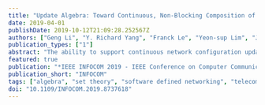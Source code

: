 ```yaml
---
title: "Update Algebra: Toward Continuous, Non-Blocking Composition of Network Updates in SDN"
date: 2019-04-01
publishDate: 2019-10-12T21:09:28.252567Z
authors: ["Geng Li", "Y. Richard Yang", "Franck Le", "Yeon-sup Lim", "Junqi Wang"]
publication_types: ["1"]
abstract: "The ability to support continuous network configuration updates is an important ability for enabling Software Defined Networks (SDN) to handle frequent or bursty changes. Current solutions for updating SDN configurations focus on one single update at a time, leading to slow, sequential (i.e., blocking) update execution. In this paper, we develop update algebra, a novel, systematic, theoretical framework based on abstract algebra, to enable continuous, non-blocking, fast composition of multiple updates. Specifically, by modeling each data-plane operation in the set of data-plane operations to be executed by an update as a set-theoretical projection, update algebra defines novel operation composition so that the number of projections for the same match remains constant regardless of the number of updates to be composed, leading to substantial performance benefits. Specifying the dependencies of the data-plane operations in updates as a subset of a free monoid in the general case and as partial ordering for basic consistency, update algebra defines update composition that preserves consistency, even under partially-executed updates, to guarantee correctness. We conduct asymptotic analysis, extensive benchmarking using a real controller, and integration with a real application to demonstrate the benefits of update algebra. In particular, our asymptotic analysis demonstrates that in independent-update dominant settings, update completion time of update algebra remains asymptotically constant despite growth of the number of updates to be executed. Our benchmarking shows that update algebra can achieve 16x reduction in update latency even in settings with an update arrival rate of only 1. 6/s. Our integration with Hedera, a real SDN traffic engineering application, shows that update algebra can reduce average link bandwidth utilization by 30% compared with sequential updates."
featured: true
publication: "*IEEE INFOCOM 2019 - IEEE Conference on Computer Communications*"
publication_short: "INFOCOM"
tags: ["algebra", "set theory", "software defined networking", "telecommunication traffic", "network updates", "continuous network configuration updates", "update execution", "data-plane operation", "independent-update dominant settings", "update completion time", "update arrival rate", "sequential updates", "update composition", "update algebra", "abstract algebra", "asymptotic analysis", "SDN traffic engineering application", "continuous nonblocking composition", "Benchmark testing", "Mathematical model", "Abstract algebra", "Pipeline processing", "Software", "Systematics"]
doi: "10.1109/INFOCOM.2019.8737618"
---
```


